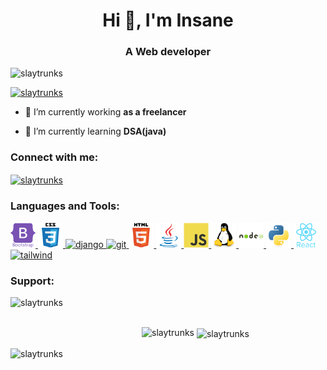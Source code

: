 <h1 align="center">Hi 👋, I'm Insane</h1>
<h3 align="center">A Web developer</h3>


<p align="left"> <img src="https://komarev.com/ghpvc/?username=slaytrunks&label=Profile%20views&color=0e75b6&style=flat" alt="slaytrunks" /> </p>

<p align="left"> <a href="https://twitter.com/slaytrunks" target="blank"><img src="https://img.shields.io/twitter/follow/slaytrunks?logo=twitter&style=for-the-badge" alt="slaytrunks" /></a> </p>

- 🔭 I’m currently working **as a freelancer**

- 🌱 I’m currently learning **DSA(java)**

<h3 align="left">Connect with me:</h3>
<p align="left">
<a href="https://twitter.com/slaytrunks" target="blank"><img align="center" src="https://raw.githubusercontent.com/rahuldkjain/github-profile-readme-generator/master/src/images/icons/Social/twitter.svg" alt="slaytrunks" height="30" width="40" /></a>
</p>

<h3 align="left">Languages and Tools:</h3>
<p align="left"> <a href="https://getbootstrap.com" target="_blank" rel="noreferrer"> <img src="https://raw.githubusercontent.com/devicons/devicon/master/icons/bootstrap/bootstrap-plain-wordmark.svg" alt="bootstrap" width="40" height="40"/> </a> <a href="https://www.w3schools.com/css/" target="_blank" rel="noreferrer"> <img src="https://raw.githubusercontent.com/devicons/devicon/master/icons/css3/css3-original-wordmark.svg" alt="css3" width="40" height="40"/> </a> <a href="https://www.djangoproject.com/" target="_blank" rel="noreferrer"> <img src="https://cdn.worldvectorlogo.com/logos/django.svg" alt="django" width="40" height="40"/> </a> <a href="https://git-scm.com/" target="_blank" rel="noreferrer"> <img src="https://www.vectorlogo.zone/logos/git-scm/git-scm-icon.svg" alt="git" width="40" height="40"/> </a> <a href="https://www.w3.org/html/" target="_blank" rel="noreferrer"> <img src="https://raw.githubusercontent.com/devicons/devicon/master/icons/html5/html5-original-wordmark.svg" alt="html5" width="40" height="40"/> </a> <a href="https://www.java.com" target="_blank" rel="noreferrer"> <img src="https://raw.githubusercontent.com/devicons/devicon/master/icons/java/java-original.svg" alt="java" width="40" height="40"/> </a> <a href="https://developer.mozilla.org/en-US/docs/Web/JavaScript" target="_blank" rel="noreferrer"> <img src="https://raw.githubusercontent.com/devicons/devicon/master/icons/javascript/javascript-original.svg" alt="javascript" width="40" height="40"/> </a> <a href="https://www.linux.org/" target="_blank" rel="noreferrer"> <img src="https://raw.githubusercontent.com/devicons/devicon/master/icons/linux/linux-original.svg" alt="linux" width="40" height="40"/> </a> <a href="https://nodejs.org" target="_blank" rel="noreferrer"> <img src="https://raw.githubusercontent.com/devicons/devicon/master/icons/nodejs/nodejs-original-wordmark.svg" alt="nodejs" width="40" height="40"/> </a> <a href="https://www.python.org" target="_blank" rel="noreferrer"> <img src="https://raw.githubusercontent.com/devicons/devicon/master/icons/python/python-original.svg" alt="python" width="40" height="40"/> </a> <a href="https://reactjs.org/" target="_blank" rel="noreferrer"> <img src="https://raw.githubusercontent.com/devicons/devicon/master/icons/react/react-original-wordmark.svg" alt="react" width="40" height="40"/> </a> <a href="https://tailwindcss.com/" target="_blank" rel="noreferrer"> <img src="https://www.vectorlogo.zone/logos/tailwindcss/tailwindcss-icon.svg" alt="tailwind" width="40" height="40"/> </a> </p>

<h3 align="left">Support:</h3>
<p><a href="https://www.buymeacoffee.com/slaytrunks"> <img align="left" src="https://cdn.buymeacoffee.com/buttons/v2/default-yellow.png" height="50" width="210" alt="slaytrunks" /></a></p><br><br>

<p><img align="left" src="https://github-readme-stats.vercel.app/api/top-langs?username=slaytrunks&show_icons=true&locale=en&layout=compact" alt="slaytrunks" /></p>

<p>&nbsp;<img align="center" src="https://github-readme-stats.vercel.app/api?username=slaytrunks&show_icons=true&locale=en" alt="slaytrunks" /></p>

<p><img align="center" src="https://github-readme-streak-stats.herokuapp.com/?user=slaytrunks&" alt="slaytrunks" /></p>
